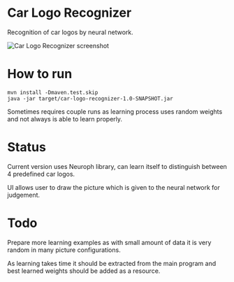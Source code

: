 # Car Logo Recognizer

Recognition of car logos by neural network.

![Car Logo Recognizer screenshot](https://raw.githubusercontent.com/MaciejWysocki/car-logo-recognizer/master/carlogorecognizer.png)

# How to run
```
mvn install -Dmaven.test.skip
java -jar target/car-logo-recognizer-1.0-SNAPSHOT.jar
```
Sometimes requires couple runs as learning process uses random weights and not always is able to learn properly.

# Status

Current version uses Neuroph library, can learn itself to distinguish between 4 predefined car logos.

UI allows user to draw the picture which is given to the neural network for judgement.

# Todo

Prepare more learning examples as with small amount of data it is very random in many picture configurations.

As learning takes time it should be extracted from the main program and best learned weights should be added as a resource.
